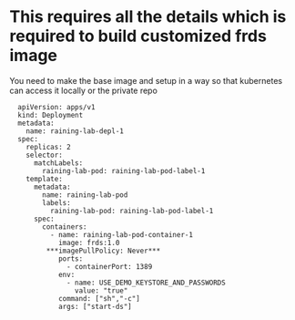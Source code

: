# This requires all the details which is required to build customized frds image

You need to make the base image and setup in a way so that kubernetes can access it locally or the private repo 

      apiVersion: apps/v1
      kind: Deployment
      metadata:
        name: raining-lab-depl-1
      spec:
        replicas: 2
        selector:
          matchLabels:
            raining-lab-pod: raining-lab-pod-label-1
        template:
          metadata:
            name: raining-lab-pod
            labels:
              raining-lab-pod: raining-lab-pod-label-1
          spec:
            containers:
              - name: raining-lab-pod-container-1
                image: frds:1.0
             ***imagePullPolicy: Never***
                ports:
                  - containerPort: 1389
                env:
                  - name: USE_DEMO_KEYSTORE_AND_PASSWORDS
                    value: "true"
                command: ["sh","-c"]
                args: ["start-ds"]

 
 
          
          
         
